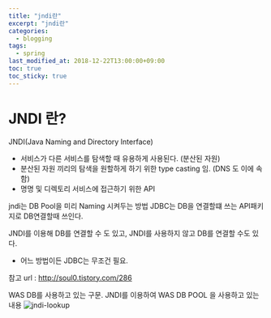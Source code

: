 ```yaml
---
title: "jndi란"
excerpt: "jndi란"
categories:
  - blogging
tags:
  - spring
last_modified_at: 2018-12-22T13:00:00+09:00
toc: true
toc_sticky: true
---
```


# JNDI 란?

JNDI(Java Naming and Directory Interface)
- 서비스가 다른 서비스를 탐색할 때 유용하게 사용된다. (분산된 자원)
- 분산된 자원 끼리의 탐색을 원할하게 하기 위한 type casting 임. (DNS 도 이에 속함)
- 명명 및 디렉토리 서비스에 접근하기 위한 API

jndi는 DB Pool을 미리 Naming 시켜두는 방법
JDBC는 DB을 연결할떄 쓰는 API패키지로 DB연결할때 쓰인다.

JNDI를 이용해 DB를 연결할 수 도 있고, JNDI를 사용하지 않고 DB를 연결할 수도 있다.
* 어느 방법이든 JDBC는 무조건 필요.

참고 url :
http://soul0.tistory.com/286

WAS DB를 사용하고 있는 구문.
JNDI를 이용하여 WAS DB POOL 을 사용하고 있는 내용
![jndi-lookup](https://mblogthumb-phinf.pstatic.net/20110512_82/parkkcy_1305190446197xBTwc_JPEG/dao_dragonzoro41.jpg?type=w2)
